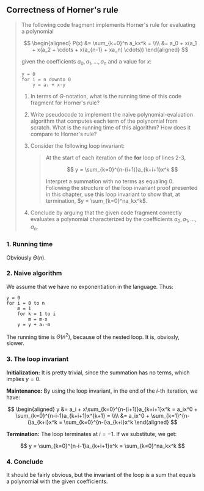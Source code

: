 ## Correctness of Horner's rule

> The following code fragment implements Horner's rule for evaluating a
> polynomial
>
> $$ \begin{aligned}
>    P(x) &= \sum_{k=0}^n a_kx^k = \\\\
>         &= a_0 + x(a_1 + x(a_2 + \cdots + x(a_{n-1} + xa_n) \cdots))
>    \end{aligned} $$
>
> given the coefficients $a_0, a_1, \ldots ,a_n$ and a value for $x$:
>
>     y = 0
>     for i = n downto 0
>         y = aᵢ + x·y
>
> 1. In terms of $\Theta$-notation, what is the running time of this code
>    fragment for Horner's rule?
>
> 2. Write pseudocode to implement the naive polynomial-evaluation algorithm
>    that computes each term of the polynomial from scratch. What is the
>    running time of this algorithm? How does it compare to Horner's rule?
>
> 3. Consider the following loop invariant:
>    > At the start of each iteration of the **for** loop of lines 2-3,
>    >
>    > $$ y = \sum_{k=0}^{n-(i+1)}a_{k+i+1}x^k $$
>    >
>    > Interpret a summation with no terms as equaling 0. Following the
>    > structure of the loop invariant proof presented in this chapter, use
>    > this loop invariant to show that, at termination,
>    > $y = \sum_{k=0}^na_kx^k$.
>
> 4. Conclude by arguing that the given code fragment correctly evaluates a
>    polynomial characterized by the coefficients $a_0,a_1,\ldots,a_n$.

### 1. Running time

Obviously $\Theta(n)$.

### 2. Naive algorithm

We assume that we have no exponentiation in the language. Thus:

    y = 0
    for i = 0 to n
        m = 1
        for k = 1 to i
            m = m·x
        y = y + aᵢ·m

The running time is $\Theta(n^2)$, because of the nested loop. It is,
obviosly, slower.

### 3. The loop invariant

**Initialization:** It is pretty trivial, since the summation has no terms,
which implies $y = 0$.

**Maintenance:** By using the loop invariant, in the end of the $i$-th
iteration, we have:

$$ \begin{aligned}
     y &= a_i + x\sum_{k=0}^{n-(i+1)}a_{k+i+1}x^k
        = a_ix^0 + \sum_{k=0}^{n-i-1}a_{k+i+1}x^{k+1} = \\\\
       &= a_ix^0 + \sum_{k=1}^{n-i}a_{k+i}x^k
        = \sum_{k=0}^{n-i}a_{k+i}x^k
  \end{aligned} $$

**Termination:** The loop terminates at $i = -1$. If we substitute, we get:

$$ y = \sum_{k=0}^{n-i-1}a_{k+i+1}x^k = \sum_{k=0}^na_kx^k $$

### 4. Conclude

It should be fairly obvious, but the invariant of the loop is a sum that
equals a polynomial with the given coefficients.
